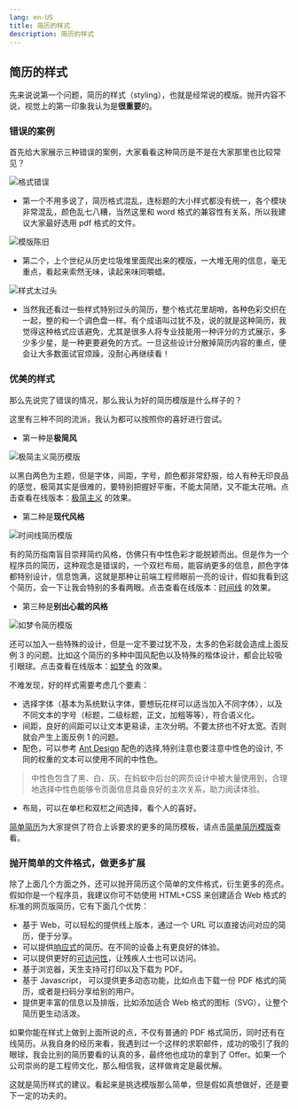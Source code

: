 ```yaml
---
lang: en-US
title: 简历的样式
description: 简历的样式
---
```


## 简历的样式

先来说说第一个问题，简历的样式（styling），也就是经常说的模版。抛开内容不说，视觉上的第一印象我认为是**很重要**的。

### 错误的案例

首先给大家展示三种错误的案例，大家看看这种简历是不是在大家那里也比较常见？

![格式错误](../images/resume-wrong-1.jpeg)
* 第一个不用多说了，简历格式混乱，连标题的大小样式都没有统一，各个模块非常混乱，颜色乱七八糟，当然这里和 word 格式的兼容性有关系，所以我建议大家最好选用 pdf 格式的文件。

![模版陈旧](../images/resume-wrong-2.jpeg)
* 第二个，上个世纪从历史垃圾堆里面爬出来的模版，一大堆无用的信息，毫无重点，看起来索然无味，读起来味同嚼蜡。

![样式太过头](../images/resume-wrong-3.jpeg)
* 当然我还看过一些样式特别过头的简历，整个格式花里胡哨，各种色彩交织在一起，整的和一个调色盘一样。有个成语叫过犹不及，说的就是这种简历，我觉得这种格式应该避免，尤其是很多人将专业技能用一种评分的方式展示，多少多少星，是一种更要避免的方式。一旦这些设计分散掉简历内容的重点，便会让大多数面试官烦躁，没耐心再继续看！

### 优美的样式

那么先说完了错误的情况，那么我认为好的简历模版是什么样子的？

这里有三种不同的流派，我认为都可以按照你的喜好进行尝试。

* 第一种是**极简风**

![极简主义简历模版](../images/pure.png)

以黑白两色为主题，但是字体，间距，字号，颜色都非常舒服，给人有种无印良品的感觉，极简其实是很难的，要特别把握好平衡，不能太简陋，又不能太花哨。点击查看在线版本：[极简主义](https://r.easycv.cn/themePure) 的效果。

* 第二种是**现代风格**

![时间线简历模版](../images/timeline.png)

有的简历指南盲目崇拜简约风格，仿佛只有中性色彩才能脱颖而出。但是作为一个程序员的简历，这种观念是错误的，一个双栏布局，能容纳更多的信息，颜色字体都特别设计，信息饱满，这就是那种让前端工程师眼前一亮的设计，假如我看到这个简历，会一下让我会特别的多看两眼。点击查看在线版本：[时间线](https://r.easycv.cn/themeTimeline) 的效果。

* 第三种是**别出心裁的风格**

![如梦令简历模版](../images/paper-min.png)

还可以加入一些特殊的设计，但是一定不要过犹不及，太多的色彩就会造成上面反例 3 的问题。比如这个简历的多种中国风配色以及特殊的楷体设计，都会比较吸引眼球。点击查看在线版本：[如梦令](https://r.easycv.cn/themePaper) 的效果。

不难发现，好的样式需要考虑几个要素：
* 选择字体（基本为系统默认字体，要想玩花样可以适当加入不同字体），以及不同文本的字号（标题，二级标题，正文，加粗等等），符合语义化。
* 间距，良好的间距可以让文本更易读，主次分明。不要太挤也不好太宽。否则就会产生上面反例 1 的问题。
* 配色，可以参考 [Ant Design](https://ant.design/docs/spec/colors-cn) 配色的选择,特别注意也要注意中性色的设计, 不同的权重的文本可以使用不同的中性色。
> 中性色包含了黑、白、灰。在蚂蚁中后台的网页设计中被大量使用到，合理地选择中性色能够令页面信息具备良好的主次关系，助力阅读体验。

* 布局，可以在单栏和双栏之间选择，看个人的喜好。

[简单简历](https://easycv.cn)为大家提供了符合上诉要求的更多的简历模板，请点击[简单简历模版](https://easycv.cn/templates)查看。

### 抛开简单的文件格式，做更多扩展

除了上面几个方面之外，还可以抛开简历这个简单的文件格式，衍生更多的亮点。
假如你是一个程序员，我建议你可不妨使用 HTML+CSS 来创建适合 Web 格式的标准的网页版简历，它有下面几个优势：

* 基于 Web，可以轻松的提供线上版本，通过一个 URL 可以直接访问对应的简历，便于分享。
* 可以提供[响应式](https://developer.mozilla.org/zh-CN/docs/Learn/CSS/CSS_layout/Responsive_Design)的简历。在不同的设备上有更良好的体验。
* 可以提供更好的[可访问性](https://developer.mozilla.org/zh-CN/docs/learn/Accessibility)，让残疾人士也可以访问。
* 基于浏览器，天生支持可打印以及下载为 PDF。
* 基于 Javascript， 可以提供更多动态功能，比如点击下载一份 PDF 格式的简历，或者是扫码分享给别的用户。
* 提供更丰富的信息以及排版，比如添加适合 Web 格式的图标（SVG），让整个简历更生动活泼。

如果你能在样式上做到上面所说的点，不仅有普通的 PDF 格式简历，同时还有在线简历。从我自身的经历来看，我遇到过一个这样的求职邮件，成功的吸引了我的眼球，我会比别的简历要看的认真的多，最终他也成功的拿到了 Offer。如果一个公司崇尚的是工程师文化，那么相信我，这样做肯定是最优解。

这就是简历样式的建议。看起来是挑选模版那么简单，但是假如真想做好，还是要下一定的功夫的。








